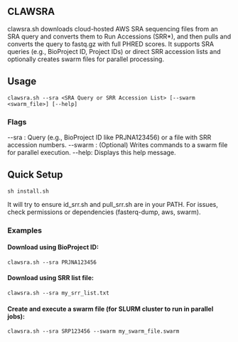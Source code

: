 ## CLAWSRA
clawsra.sh downloads cloud-hosted AWS SRA sequencing files from an SRA query and converts them to Run Accessions (SRR*), and then pulls and converts the query to fastq.gz with full PHRED scores. It supports SRA queries (e.g., BioProject ID, Project IDs) or direct SRR accession lists and optionally creates swarm files for parallel processing.

## Usage
````
clawsra.sh --sra <SRA Query or SRR Accession List> [--swarm <swarm_file>] [--help]
````

### Flags
--sra <query or file>: Query (e.g., BioProject ID like PRJNA123456) or a file with SRR accession numbers.
--swarm <file>: (Optional) Writes commands to a swarm file for parallel execution.
--help: Displays this help message.

## Quick Setup
````
sh install.sh
````
It will try to ensure id_srr.sh and pull_srr.sh are in your PATH. For issues, check permissions or dependencies (fasterq-dump, aws, swarm).

### Examples
#### Download using BioProject ID:
````
clawsra.sh --sra PRJNA123456
````

#### Download using SRR list file:
````
clawsra.sh --sra my_srr_list.txt
````

#### Create and execute a swarm file (for SLURM cluster to run in parallel jobs):
````
clawsra.sh --sra SRP123456 --swarm my_swarm_file.swarm
````


